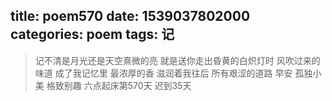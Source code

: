 title: poem570
date: 1539037802000
categories: poem
tags: 记
---
> 记不清是月光还是天空熹微的亮
就是送你走出昏黄的白炽灯时
风吹过来的味道
成了我记忆里
最浓厚的香
滋润着我往后
所有艰涩的道路
早安
孤独小美
格致别趣
六点起床第570天 迟到35天